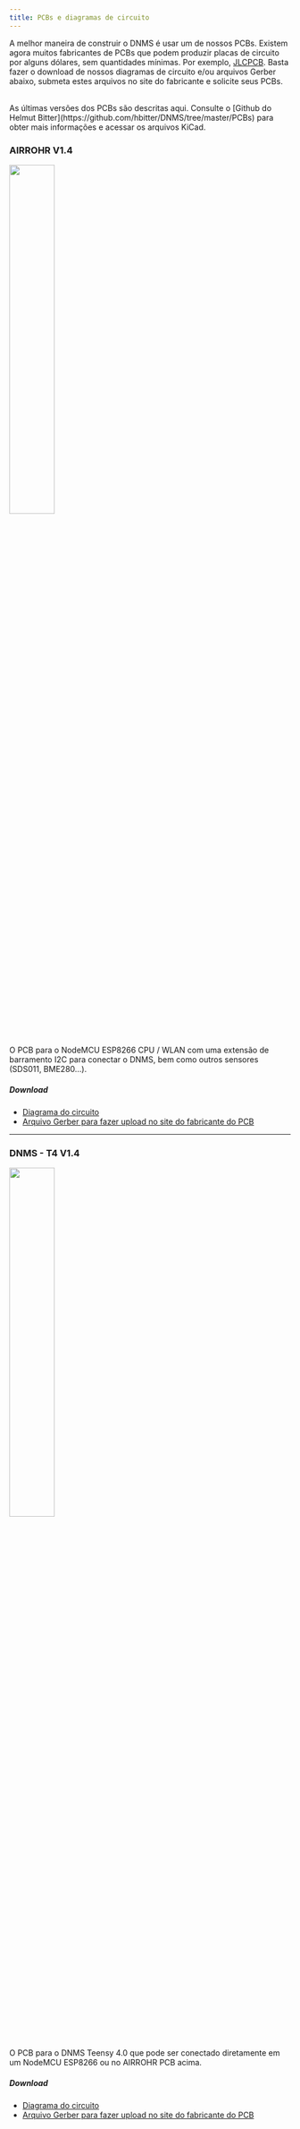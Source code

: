 ```yaml
---
title: PCBs e diagramas de circuito
---
```


A melhor maneira de construir o DNMS é usar um de nossos PCBs.
Existem agora muitos fabricantes de PCBs que podem produzir placas de circuito por alguns dólares, sem quantidades mínimas. Por exemplo, [JLCPCB](https://jlcpcb.com//).
Basta fazer o download de nossos diagramas de circuito e/ou arquivos Gerber abaixo, submeta estes arquivos no site do fabricante e solicite seus PCBs.

<br>
As últimas versões dos PCBs são descritas aqui. Consulte o [Github do Helmut Bitter](https://github.com/hbitter/DNMS/tree/master/PCBs) para obter mais informações e acessar os arquivos KiCad.

### AIRROHR V1.4
<img src="../docs/dnms/airrohr-PCB.jpg" style="display: block; width:40%;margin: 1em 0" loading="lazy"/>
O PCB para o NodeMCU ESP8266 CPU / WLAN com uma extensão de barramento I2C para conectar o DNMS, bem como outros sensores (SDS011, BME280…).


##### Download
* [Diagrama do circuito](../docs/dnms/airrohr-PCB-circuit-diagram.pdf)
* [Arquivo Gerber para fazer upload no site do fabricante do PCB](../docs/dnms/airrohr-PCB-circuit-diagram-gerber.zip)

---

### DNMS - T4 V1.4
<img src="../docs/dnms/dnms-noise-measuring-teensy-4.jpg" style="display: block;width:40%; margin: 1em 0" loading="lazy"/>
O PCB para o DNMS Teensy 4.0 que pode ser conectado diretamente em um NodeMCU ESP8266 ou no AIRROHR PCB acima.


##### Download
* [Diagrama do circuito](../docs/dnms/dnms-noise-measuring-teensy-40-circuit-diagram.pdf)
* [Arquivo Gerber para fazer upload no site do fabricante do PCB](../docs/dnms/dnms-noise-measuring-teensy-40-circuit-gerber.zip)

